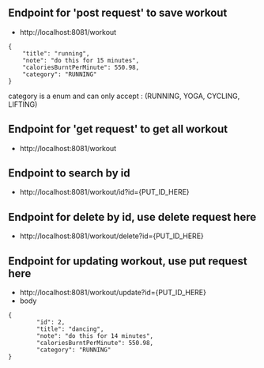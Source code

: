 
## Endpoint for 'post request' to save workout
- http://localhost:8081/workout

```
{
    "title": "running",
    "note": "do this for 15 minutes",
    "caloriesBurntPerMinute": 550.98,
    "category": "RUNNING"
}
```
category is a enum and can only accept : (RUNNING, YOGA, CYCLING, LIFTING)

## Endpoint for 'get request' to get all workout
- http://localhost:8081/workout

## Endpoint to search by id 
- http://localhost:8081/workout/id?id={PUT_ID_HERE}

## Endpoint for delete by id, use delete request here
- http://localhost:8081/workout/delete?id={PUT_ID_HERE}

## Endpoint for updating workout, use put request here
- http://localhost:8081/workout/update?id={PUT_ID_HERE}
- body
```
{
        "id": 2,
        "title": "dancing",
        "note": "do this for 14 minutes",
        "caloriesBurntPerMinute": 550.98,
        "category": "RUNNING"
}
```


